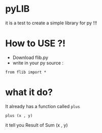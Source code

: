 # pyLIB
it is a test to create a simple library for py !!!


# How to USE ?!
- Download flib.py 
- write in your py source :
```
from flib import *
```


# what it do?

It already has a function called `plus` 

```
plus (x , y)
```

it tell you Result of Sum (x , y)
     
